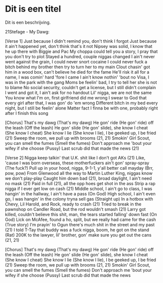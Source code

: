 # Dit is een titel

Dit is een beschrijving.

21Stefage - My Dawg:

[Verse 1]
Just because I didn't remind you, don't think I forgot
Just because it ain't happened yet, don't think that's it not
Nipsey was solid, I know that he up there with Biggie and Pac
My choppa could tell you a story, I pray that you don't try to plot
Stayed a hundred, couple niggas changed
I ain't never went against the grain, I could never snort cocaine
I could never fuck a bitch behind my brother then try to turn her to my main
Clout chasin' got him in a wood box, can't believe he died for the fame
He'll risk it all for a name, I was comin' hard 'fore I came
I ain't know nothin' 'bout no Visa, I was in the park with the gang
Moms be feelin' bad, I try to tell her she is not to blame
No social security, couldn't get a license, but I still didn't complain
I went and got it, I ain't ask for no handout
Lil' nigga, we are not the same
You know what I'm on, first girlfriend did me wrong
I swear to God that every girl after that, I was gon' do 'em wrong
Different bitch in my bed every night, but I still be feelin' alone
Matter fact I finna be with one, probably right after I finish this song

[Chorus]
That's my dawg (That's my dawg)
He gon' ride (He gon' ride) off the leash (Off the leash)
He gon' slide (He gon' slide), she know I cheat (She know I cheat)
She know I lie (She know I lie), I be geeked up, I be fried (21)
Sweep the room, we pull up with brooms (21, 21)
Smokin' Girl Scout, you can smell the fumes (Smell the fumes)
Don't approach me 'bout your wifey if she choose (Pussy)
Last scrub did that made the news (21)

[Verse 2]
Nigga keep talkin' that U.K. shit like I don't got AKs (21)
Like, 'cause I was born overseas, these motherfuckers ain't gon' spray-spray (The fuck?)
Pull up in your hood, nigga, 9-1-1, y'all better call mayday (Brr, pow, pow)
From Glenwood all the way to Martin Luther King, niggas know we don't play-play
Caught him down bad (21), broad daylight, I ain't need no mask (21)
Paid in full (21), all the opp hoes get shot in the ass
Strip a rap nigga if I ever get low on cash (21)
Middle school, I ain't go to class, I was hangin' in the hallway, I ain't have a pass (On God)
High school, I ain't even go, I was hangin' in the colony tryna sell gas (Straight up)
In a hotbox with Chevy, Lil Harold, and Rock, ready to crash (21)
Tried to break in the pawnshop on Candler Road, but the rod wouldn't smash (21)
Larry got killed, couldn't believe this shit, man, the tears started falling' down fast (On God)
Lick on McAfee, found a ho, split, but we really had came for the cash (True story)
I'm prayin' to Ogun there's much shit in the street and my past (21)
I told T-Tay that buddy was a fuck nigga, boom, he got on the stand (Rat)
200K to the lawyer, lil' brother, gon' make sure you get out the cans (21, 21)

[Chorus]
That's my dawg (That's my dawg)
He gon' ride (He gon' ride) off the leash (Off the leash)
He gon' slide (He gon' slide), she know I cheat (She know I cheat)
She know I lie (She know I lie), I be geeked up, I be fried (21)
Sweep the room, we pull up with brooms (21, 21)
Smokin' Girl Scout, you can smell the fumes (Smell the fumes)
Don't approach me 'bout your wifey if she choose (Pussy)
Last scrub did that made the news